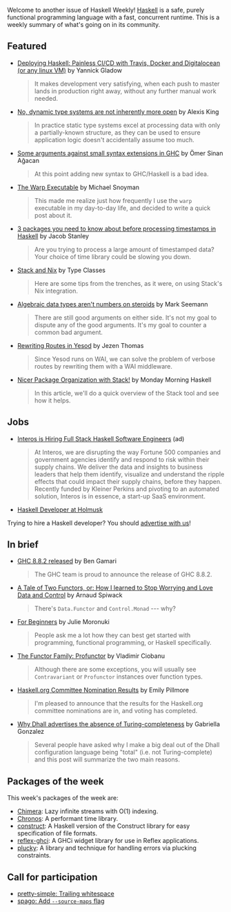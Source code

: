 Welcome to another issue of Haskell Weekly!
[Haskell](https://www.haskell.org) is a safe, purely functional programming language with a fast, concurrent runtime.
This is a weekly summary of what's going on in its community.

## Featured

- [Deploying Haskell: Painless CI/CD with Travis, Docker and Digitalocean (or any linux VM)](https://www.dev-log.me/Deploying_Haskell:_Painless_CICD_with_Travis,_Docker_and_Digital_Ocean_(or_any_linux_VM)/) by Yannick Gladow
  > It makes development very satisfying, when each push to master lands in production right away, without any further manual work needed.

- [No, dynamic type systems are not inherently more open](https://lexi-lambda.github.io/blog/2020/01/19/no-dynamic-type-systems-are-not-inherently-more-open/) by Alexis King
  > In practice static type systems excel at processing data with only a partially-known structure, as they can be used to ensure application logic doesn't accidentally assume too much.

- [Some arguments against small syntax extensions in GHC](https://osa1.net/posts/2020-01-22-no-small-syntax-extensions.html) by Ömer Sinan Ağacan
  > At this point adding new syntax to GHC/Haskell is a bad idea.

- [The Warp Executable](https://www.snoyman.com/blog/2020/01/the-warp-executable) by Michael Snoyman
  > This made me realize just how frequently I use the `warp` executable in my day-to-day life, and decided to write a quick post about it.

- [3 packages you need to know about before processing timestamps in Haskell](https://jacobstanley.io/3-packages-you-need-to-know-about-before-processing-timestamps-in-haskell/) by Jacob Stanley
  > Are you trying to process a large amount of timestamped data? Your choice of time library could be slowing you down.

- [Stack and Nix](https://typeclasses.com/stack-and-nix) by Type Classes
  > Here are some tips from the trenches, as it were, on using Stack's Nix integration.

- [Algebraic data types aren't numbers on steroids](https://blog.ploeh.dk/2020/01/20/algebraic-data-types-arent-numbers-on-steroids/) by Mark Seemann
  > There are still good arguments on either side. It's not my goal to dispute any of the good arguments. It's my goal to counter a common bad argument.

- [Rewriting Routes in Yesod](https://jezenthomas.com/rewriting-routes-in-yesod/) by Jezen Thomas
  > Since Yesod runs on WAI, we can solve the problem of verbose routes by rewriting them with a WAI middleware.

- [Nicer Package Organization with Stack!](https://mmhaskell.com/blog/2020/1/20/nicer-package-organization-with-stack) by Monday Morning Haskell
  > In this article, we'll do a quick overview of the Stack tool and see how it helps.

## Jobs

- [Interos is Hiring Full Stack Haskell Software Engineers](https://www.interos.ai/careers/#haskell-software-engineer-ii) (ad)
  > At Interos, we are disrupting the way Fortune 500 companies and government agencies identify and respond to risk within their supply chains. We deliver the data and insights to business leaders that help them identify, visualize and understand the ripple effects that could impact their supply chains, before they happen. Recently funded by Kleiner Perkins and pivoting to an automated solution, Interos is in essence, a start-up SaaS environment.

- [Haskell Developer at Holmusk](https://www.linkedin.com/jobs/view/1645097100/)

Trying to hire a Haskell developer?
You should [advertise with us](https://haskellweekly.news/advertising.html)!

## In brief

- [GHC 8.8.2 released](https://www.haskell.org/ghc/blog/20200116-ghc-8.8.2-released.html) by Ben Gamari
  > The GHC team is proud to announce the release of GHC 8.8.2.

- [A Tale of Two Functors, or: How I learned to Stop Worrying and Love Data and Control](https://www.tweag.io/posts/2020-01-16-data-vs-control.html) by Arnaud Spiwack
  > There's `Data.Functor` and `Control.Monad` --- why?

- [For Beginners](https://argumatronic.com/posts/1970-01-01-beginners.html) by Julie Moronuki
  > People ask me a lot how they can best get started with programming, functional programming, or Haskell specifically.

- [The Functor Family: Profunctor](https://cvlad.info/profunctor/) by Vladimir Ciobanu
  > Although there are some exceptions, you will usually see `Contravariant` or `Profunctor` instances over function types.

- [Haskell.org Committee Nomination Results](https://np.reddit.com/r/haskell/comments/er8n8a/haskellorg_committee_nomination_results/) by Emily Pillmore
  > I'm pleased to announce that the results for the Haskell.org committee nominations are in, and voting has completed.

- [Why Dhall advertises the absence of Turing-completeness](http://www.haskellforall.com/2020/01/why-dhall-advertises-absence-of-turing.html) by Gabriella Gonzalez
  > Several people have asked why I make a big deal out of the Dhall configuration language being "total" (i.e. not Turing-complete) and this post will summarize the two main reasons.

## Packages of the week

This week's packages of the week are:

- [Chimera](https://hackage.haskell.org/package/chimera-0.3.0.0): Lazy infinite streams with O(1) indexing.
- [Chronos](https://hackage.haskell.org/package/chronos-1.1): A performant time library.
- [construct](https://hackage.haskell.org/package/construct-0.1): A Haskell version of the Construct library for easy specification of file formats.
- [reflex-ghci](https://hackage.haskell.org/package/reflex-ghci-0.1.3.1): A GHCi widget library for use in Reflex applications.
- [plucky](https://hackage.haskell.org/package/plucky-0.0.0.1): A library and technique for handling errors via plucking constraints.

## Call for participation

-   [pretty-simple: Trailing whitespace](https://github.com/cdepillabout/pretty-simple/issues/61)
-   [spago: Add `--source-maps` flag](https://github.com/purescript/spago/issues/545)
